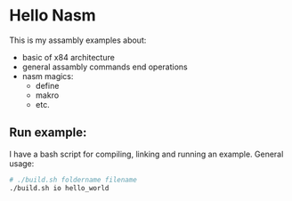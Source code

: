 # Hello Nasm

This is my assambly examples about:

+ basic of x84 architecture
+ general assambly commands end operations
+ nasm magics:
  - define
  - makro
  - etc.

## Run example:
I have a bash script for compiling, linking and running an example.
General usage:

```bash
# ./build.sh foldername filename
./build.sh io hello_world
```

